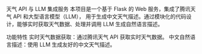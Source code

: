 天气 API 与 LLM 集成服务
本项目是一个基于 Flask 的 Web 服务，集成了腾讯天气 API 和大型语言模型（LLM），
用于生成中文天气描述。通过模块化的代码设计，能够实时获取天气数据、处理并调用 LLM 生成自然语言描述。

功能特性
实时天气数据获取：通过腾讯天气 API 获取实时天气数据。
中文自然语言描述：使用 LLM 生成友好的中文天气描述。


